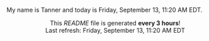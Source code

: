 My name is Tanner and today is Friday, September 13, 11:20 AM EDT.

<p align="center">This <i>README</i> file is generated <b>every 3 hours</b>!</br>Last refresh: Friday, September 13, 11:20 AM EDT<br /></p>
